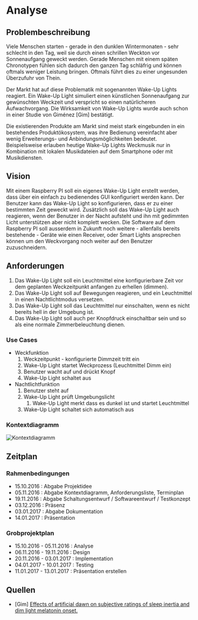 # Analyse

## Problembeschreibung
Viele Menschen starten - gerade in den dunklen Wintermonaten - sehr schlecht in den Tag, weil sie durch einen schrillen Weckton vor Sonnenaufgang geweckt werden. Gerade Menschen mit einem späten Chronotypen fühlen sich dadurch den ganzen Tag schläfrig und können oftmals weniger Leistung bringen. Oftmals führt dies zu einer ungesunden Überzufuhr von Thein. 

Der Markt hat auf diese Problematik mit sogenannten Wake-Up Lights reagiert. Ein Wake-Up Light simuliert einen künstlichen Sonnenaufgang zur gewünschten Weckzeit und verspricht so einen natürlicheren Aufwachvorgang. Die Wirksamkeit von Wake-Up Lights wurde auch schon in einer Studie von Giménez [Gim] bestätigt. 

Die existierenden Produkte am Markt sind meist stark eingebunden in ein bestehendes Produktökosystem, was ihre Bedienung vereinfacht aber wenig Erweiterungs- und Anbindungsmöglichkeiten bedeutet. Beispielsweise erlauben heutige Wake-Up Lights Weckmusik nur in Kombination mit lokalen Musikdateien auf dem Smartphone oder mit Musikdiensten. 

## Vision 
Mit einem Raspberry PI soll ein eigenes Wake-Up Light erstellt werden, dass über ein einfach zu bedienendes GUI konfiguriert werden kann. Der Benutzer kann das Wake-Up Light so konfigurieren, dass er zu einer bestimmten Zeit geweckt wird. Zusätzlich soll das Wake-Up Light auch reagieren, wenn der Benutzer in der Nacht aufsteht und ihn mit gedimmten Licht unterstützen aber nicht komplett wecken. Die Software auf dem Raspberry PI soll ausserdem in Zukunft noch weitere - allenfalls bereits bestehende - Geräte wie einen Receiver, oder Smart Lights ansprechen können um den Weckvorgang noch weiter auf den Benutzer zuzuschneidern. 

## Anforderungen
1. Das Wake-Up Light soll ein Leuchtmittel eine konfigurierbare Zeit vor dem geplanten Weckzeitpunkt anfangen zu erhellen (dimmen). 
2. Das Wake-Up Light soll auf Bewegungen reagieren, und ein Leuchtmittel in einen Nachtlichtmodus versetzen.
3.  Das Wake-Up Light soll das Leuchtmittel nur einschalten, wenn es nicht bereits hell in der Umgebung ist.
4. Das Wake-Up Light soll auch per Knopfdruck einschaltbar sein und so als eine normale Zimmerbeleuchtung dienen. 

### Use Cases
* Weckfunktion
	1. Weckzeitpunkt - konfigurierte Dimmzeit tritt ein
	1. Wake-Up Light startet Weckprozess (Leuchtmittel Dimm ein)
	1. Benutzer wacht auf und drückt Knopf
	1. Wake-Up Light schaltet aus
* Nachtlichtfunktion
	1. Benutzer steht auf
	1. Wake-Up Light prüft Umgebungslicht
		1. Wake-Up Light merkt dass es dunkel ist und startet Leuchtmittel
	1. Wake-Up Light schaltet sich automatisch aus

### Kontextdiagramm
![Kontextdiagramm](/home/markus/ESHH/doku/Kontextdiagramm.png  "Kontextdiagramm Wake-Up Light")

## Zeitplan
### Rahmenbedingungen
* 15.10.2016 : Abgabe Projektidee
* 05.11.2016 : Abgabe Kontextdiagramm, Anforderungsliste, Terminplan
* 19.11.2016 : Abgabe Schaltungsentwurf / Softwareentwurf / Testkonzept
* 03.12.2016 : Präsenz
* 03.01.2017 : Abgabe Dokumentation
* 14.01.2017 : Präsentation

### Grobprojektplan
* 15.10.2016 - 05.11.2016 : Analyse
* 06.11.2016 - 19.11.2016 : Design
* 20.11.2016 - 03.01.2017 : Implementation
* 04.01.2017 - 10.01.2017 : Testing
* 11.01.2017 - 13.01.2017 : Präsentation erstellen

## Quellen
* [Gim] [Effects of artificial dawn on subjective ratings of sleep inertia and dim light melatonin onset.](https://www.ncbi.nlm.nih.gov/pubmed/20653451) 